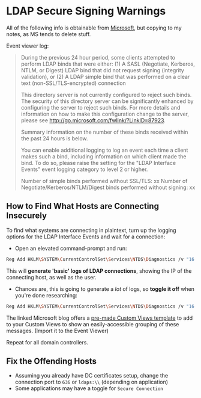 # LDAP Secure Signing Warnings
All of the following info is obtainable from [Microsoft](https://docs.microsoft.com/en-us/archive/blogs/russellt/identifying-clear-text-ldap-binds-to-your-dcs), but copying to my notes, as MS tends to delete stuff.

Event viewer log:
> During the previous 24 hour period, some clients attempted to perform LDAP binds that were either:
(1) A SASL (Negotiate, Kerberos, NTLM, or Digest) LDAP bind that did not request signing (integrity validation), or
(2) A LDAP simple bind that was performed on a clear text (non-SSL/TLS-encrypted) connection
>
>This directory server is not currently configured to reject such binds.  The security of this directory server can be significantly enhanced by configuring the server to reject such binds.  For more details and information on how to make this configuration change to the server, please see http://go.microsoft.com/fwlink/?LinkID=87923.
>
> Summary information on the number of these binds received within the past 24 hours is below.
>
> You can enable additional logging to log an event each time a client makes such a bind, including information on which client made the bind.  To do so, please raise the setting for the "LDAP Interface Events" event logging category to level 2 or higher.
>
> Number of simple binds performed without SSL/TLS: xx
Number of Negotiate/Kerberos/NTLM/Digest binds performed without signing: xx

## How to Find What Hosts are Connecting Insecurely
To find what systems are connecting in plaintext, turn up the logging options for the LDAP Interface Events and wait for a connection:
- Open an elevated command-prompt and run:
```bash
Reg Add HKLM\SYSTEM\CurrentControlSet\Services\NTDS\Diagnostics /v "16 LDAP Interface Events" /t REG_DWORD /d 2
```

This will **generate 'basic' logs of LDAP connections**, showing the IP of the connecting host, as well as the user.

- Chances are, this is going to generate a *lot* of logs, so **toggle it off** when you're done researching:
```bash
Reg Add HKLM\SYSTEM\CurrentControlSet\Services\NTDS\Diagnostics /v "16 LDAP Interface Events" /t REG_DWORD /d 0
```

The linked Microsoft blog offers a [pre-made Custom Views template](ldap-binding-change-custom-view.xml) to add to your Custom Views to show an easily-accessible grouping of these messages. (Import it to the Event Viewer)

Repeat for all domain controllers.

## Fix the Offending Hosts
- Assuming you already have DC certificates setup, change the connection port to `636` or `ldaps:\\` (depending on application)
- Some applications may have a toggle for `Secure Connection`

